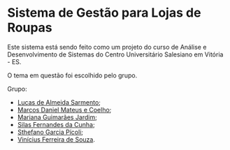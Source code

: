 # Sistema de Gestão para Lojas de Roupas
Este sistema está sendo feito como um projeto do curso de Análise e Desenvolvimento de Sistemas do Centro Universitário Salesiano em Vitória - ES.

O tema em questão foi escolhido pelo grupo.

Grupo:
- [Lucas de Almeida Sarmento](https://github.com/Lucas-Almeida-Sar);
- [Marcos Daniel Mateus e Coelho](https://github.com/barvous);
- [Mariana Guimarães Jardim](https://github.com/MarianaGJ);
- [Silas Fernandes da Cunha](https://github.com/silas-cunha);
- [Sthefano Garcia Pícoli](https://github.com/steuf0);
- [Vinícius Ferreira de Souza]().
